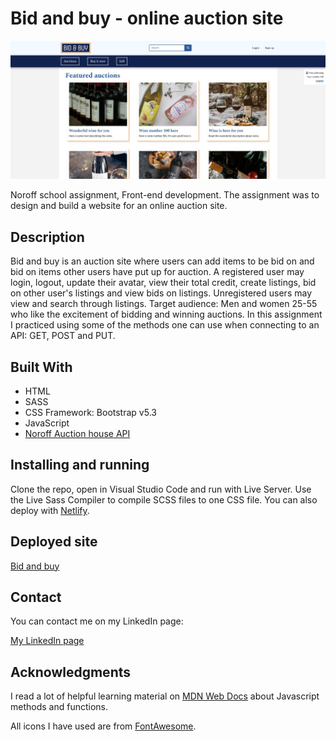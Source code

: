 # Bid and buy - online auction site

![image](https://raw.githubusercontent.com/toratapp/teidsvag-portfolio/main/images/bid-and-buy-website-preview.jpg)

Noroff school assignment, Front-end development. The assignment was to design and build a website for an online auction site.

## Description

Bid and buy is an auction site where users can add items to be bid on and bid on items other users have put up for auction. A registered user may login, logout, update their avatar, view their total credit, create listings, bid on other user's listings and view bids on listings. Unregistered users may view and search through listings. Target audience: Men and women 25-55 who like the excitement of bidding and winning auctions. In this assignment I practiced using some of the methods one can use when connecting to an API: GET, POST and PUT.

## Built With

- HTML
- SASS
- CSS Framework: Bootstrap v5.3
- JavaScript
- [Noroff Auction house API](https://docs.noroff.dev/auctionhouse-endpoints/authentication)

## Installing and running

Clone the repo, open in Visual Studio Code and run with Live Server. Use the Live Sass Compiler to compile SCSS files to one CSS file. You can also deploy with [Netlify](https://www.netlify.com/).

## Deployed site

[Bid and buy](https://bid-and-buy.netlify.app)

## Contact

You can contact me on my LinkedIn page:

[My LinkedIn page](https://www.linkedin.com/in/toraoeidsvag)

## Acknowledgments

I read a lot of helpful learning material on [MDN Web Docs](https://developer.mozilla.org/en-US/) about Javascript methods and functions.

All icons I have used are from [FontAwesome](https://fontawesome.com).
